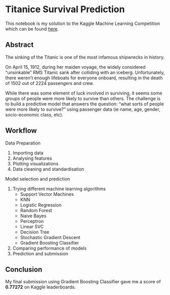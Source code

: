 # Titanice Survival Prediction

This notebook is my solution to the Kaggle Machine Learning Competition which can be found [here](https://www.kaggle.com/c/titanic).

## Abstract
The sinking of the Titanic is one of the most infamous shipwrecks in history.

On April 15, 1912, during her maiden voyage, the widely considered “unsinkable” RMS Titanic sank after colliding with an iceberg. Unfortunately, there weren’t enough lifeboats for everyone onboard, resulting in the death of 1502 out of 2224 passengers and crew.

While there was some element of luck involved in surviving, it seems some groups of people were more likely to survive than others.
The challenge is to build a predictive model that answers the question: “what sorts of people were more likely to survive?” using passenger data (ie name, age, gender, socio-economic class, etc). 

## Workflow

Data Preparation
1. Importing data
2. Analysing features
3. Plotting visualizations
4. Data cleaning and standardisation

Model selection and prediction
1. Trying different machine learning algorithms
    * Support Vector Machines
    * KNN
    * Logistic Regression
    * Random Forest
    * Naive Bayes
    * Perceptron
    * Linear SVC
    * Decision Tree
    * Stochastic Gradient Descent
    * Gradient Boosting Classifier
2. Comparing performance of models
3. Prediction and submission

## Conclusion

My final submission using Gradient Boosting Classifier gave me a score of **0.77272** on Kaggle leaderboards.
